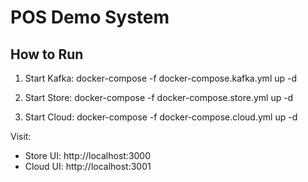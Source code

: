 # POS Demo System

## How to Run

1. Start Kafka:
   docker-compose -f docker-compose.kafka.yml up -d

2. Start Store:
   docker-compose -f docker-compose.store.yml up -d

3. Start Cloud:
   docker-compose -f docker-compose.cloud.yml up -d

Visit:
- Store UI: http://localhost:3000
- Cloud UI: http://localhost:3001
